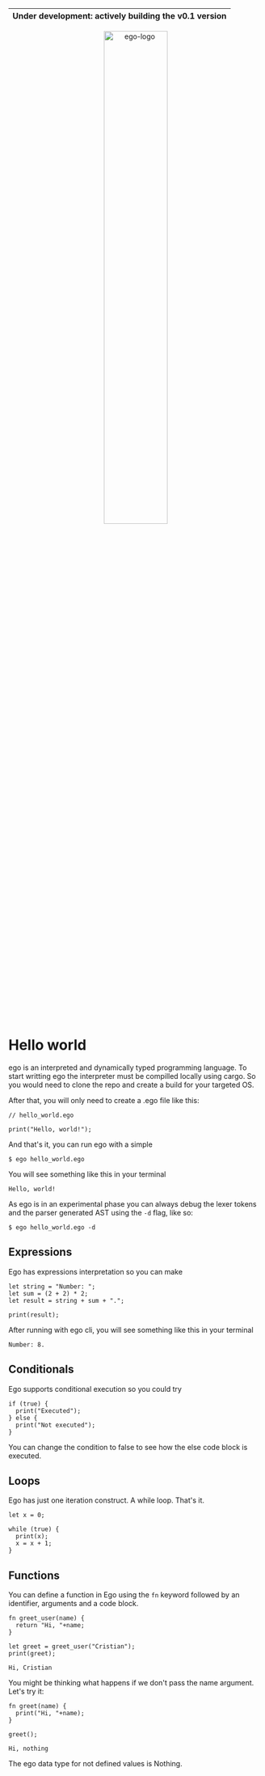 | Under development: actively building the v0.1 version  |
|---|


<p align="center">
<img src="https://github.com/noreplydev/ego/assets/99766455/cb38124b-e058-493c-8ea4-08a3788cfa85" alt="ego-logo" width="50%">
</p>

# Hello world
ego is an interpreted and dynamically typed programming language. To start writting ego the interpreter must be compilled locally using cargo. So you would need to clone the repo and create a build for your targeted OS. 

After that, you will only need to create a .ego file like this: 

```ego
// hello_world.ego

print("Hello, world!"); 
```

And that's it, you can run ego with a simple
```ego
$ ego hello_world.ego 
```

You will see something like this in your terminal
```
Hello, world!
```

As ego is in an experimental phase you can always debug the lexer tokens and the parser generated AST using the `-d` flag, like so: 
```ego
$ ego hello_world.ego -d
```

## Expressions
Ego has expressions interpretation so you can make 

```ego
let string = "Number: "; 
let sum = (2 + 2) * 2; 
let result = string + sum + "."; 

print(result); 
```

After running with ego cli, you will see something like this in your terminal
```
Number: 8.
```

## Conditionals
Ego supports conditional execution so you could try

```ego
if (true) {
  print("Executed"); 
} else {
  print("Not executed"); 
}
```

You can change the condition to false to see how the else code block is executed.

## Loops
Ego has just one iteration construct. A while loop. That's it.

```ego
let x = 0; 

while (true) {
  print(x); 
  x = x + 1;
}
```

## Functions 
You can define a function in Ego using the `fn` keyword followed by an identifier, arguments and a code block. 

```
fn greet_user(name) {
  return "Hi, "+name;  
}

let greet = greet_user("Cristian"); 
print(greet); 
```

```
Hi, Cristian
```

You might be thinking what happens if we don't pass the name argument. Let's try it: 

```
fn greet(name) {
  print("Hi, "+name);  
}

greet(); 
```

```
Hi, nothing
```

The ego data type for not defined values is Nothing. 